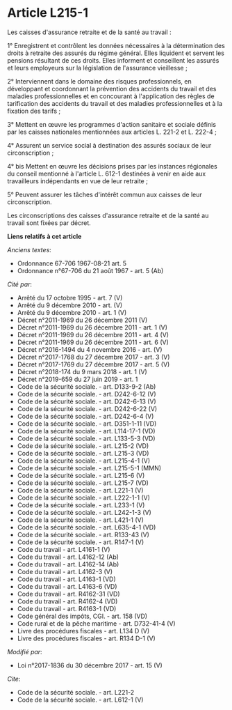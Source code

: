 # Article L215-1

Les caisses d'assurance retraite et de la santé au travail : 

1° Enregistrent et contrôlent les données nécessaires à la détermination des droits à retraite des assurés du régime général.
Elles liquident et servent les pensions résultant de ces droits. Elles informent et conseillent les assurés et leurs
employeurs sur la législation de l'assurance vieillesse ; 

2° Interviennent dans le domaine des risques professionnels, en développant et coordonnant la prévention des accidents du
travail et des maladies professionnelles et en concourant à l'application des règles de tarification des accidents du travail
et des maladies professionnelles et à la fixation des tarifs ; 

3° Mettent en œuvre les programmes d'action sanitaire et sociale définis par les caisses nationales mentionnées aux articles
L. 221-2 et L. 222-4 ; 

4° Assurent un service social à destination des assurés sociaux de leur circonscription ; 

4° bis Mettent en œuvre les décisions prises par les instances régionales du conseil mentionné à l'article L. 612-1 destinées
à venir en aide aux travailleurs indépendants en vue de leur retraite ; 

5° Peuvent assurer les tâches d'intérêt commun aux caisses de leur circonscription. 

Les circonscriptions des caisses d'assurance retraite et de la santé au travail sont fixées par décret.

**Liens relatifs à cet article**

_Anciens textes_:

  - Ordonnance 67-706 1967-08-21 art. 5
  - Ordonnance n°67-706 du 21 août 1967 - art. 5 (Ab)

_Cité par_:

  - Arrêté du 17 octobre 1995 - art. 7 (V)
  - Arrêté du 9 décembre 2010 - art. (V)
  - Arrêté du 9 décembre 2010 - art. 1 (V)
  - Décret n°2011-1969 du 26 décembre 2011 (V)
  - Décret n°2011-1969 du 26 décembre 2011 - art. 1 (V)
  - Décret n°2011-1969 du 26 décembre 2011 - art. 4 (V)
  - Décret n°2011-1969 du 26 décembre 2011 - art. 6 (V)
  - Décret n°2016-1494 du 4 novembre 2016 - art. (V)
  - Décret n°2017-1768 du 27 décembre 2017 - art. 3 (V)
  - Décret n°2017-1769 du 27 décembre 2017 - art. 5 (V)
  - Décret n°2018-174 du 9 mars 2018 - art. 1 (V)
  - Décret n°2019-659 du 27 juin 2019 - art. 1
  - Code de la sécurité sociale. - art. D133-9-2 (Ab)
  - Code de la sécurité sociale. - art. D242-6-12 (V)
  - Code de la sécurité sociale. - art. D242-6-13 (V)
  - Code de la sécurité sociale. - art. D242-6-22 (V)
  - Code de la sécurité sociale. - art. D242-6-4 (V)
  - Code de la sécurité sociale. - art. D351-1-11 (VD)
  - Code de la sécurité sociale. - art. L114-17-1 (VD)
  - Code de la sécurité sociale. - art. L133-5-3 (VD)
  - Code de la sécurité sociale. - art. L215-2 (VD)
  - Code de la sécurité sociale. - art. L215-3 (VD)
  - Code de la sécurité sociale. - art. L215-4-1 (V)
  - Code de la sécurité sociale. - art. L215-5-1 (MMN)
  - Code de la sécurité sociale. - art. L215-6 (V)
  - Code de la sécurité sociale. - art. L215-7 (VD)
  - Code de la sécurité sociale. - art. L221-1 (V)
  - Code de la sécurité sociale. - art. L222-1-1 (V)
  - Code de la sécurité sociale. - art. L233-1 (V)
  - Code de la sécurité sociale. - art. L242-1-3 (V)
  - Code de la sécurité sociale. - art. L421-1 (V)
  - Code de la sécurité sociale. - art. L635-4-1 (VD)
  - Code de la sécurité sociale. - art. R133-43 (V)
  - Code de la sécurité sociale. - art. R147-1 (V)
  - Code du travail - art. L4161-1 (V)
  - Code du travail - art. L4162-12 (Ab)
  - Code du travail - art. L4162-14 (Ab)
  - Code du travail - art. L4162-3 (V)
  - Code du travail - art. L4163-1 (VD)
  - Code du travail - art. L4163-6 (VD)
  - Code du travail - art. R4162-31 (VD)
  - Code du travail - art. R4162-4 (VD)
  - Code du travail - art. R4163-1 (VD)
  - Code général des impôts, CGI. - art. 158 (VD)
  - Code rural et de la pêche maritime - art. D732-41-4 (V)
  - Livre des procédures fiscales - art. L134 D (V)
  - Livre des procédures fiscales - art. R134 D-1 (V)

_Modifié par_:

  - Loi n°2017-1836 du 30 décembre 2017 - art. 15 (V)

_Cite_:

  - Code de la sécurité sociale. - art. L221-2
  - Code de la sécurité sociale. - art. L612-1 (V)
